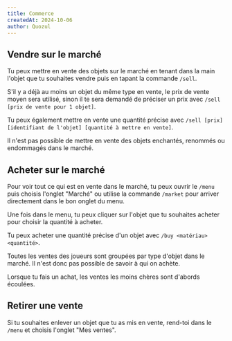 ```yaml
---
title: Commerce
createdAt: 2024-10-06
author: Quozul
---
```


## Vendre sur le marché

Tu peux mettre en vente des objets sur le marché en tenant dans la main l'objet que tu souhaites vendre puis en tapant la commande `/sell`.

S'il y a déjà au moins un objet du même type en vente, le prix de vente moyen sera utilisé, sinon il te sera demandé de préciser un prix avec `/sell [prix de vente pour 1 objet]`.

Tu peux également mettre en vente une quantité précise avec `/sell [prix] [identifiant de l'objet] [quantité à mettre en vente]`.

Il n'est pas possible de mettre en vente des objets enchantés, renommés ou endommagés dans le marché.

## Acheter sur le marché

Pour voir tout ce qui est en vente dans le marché, tu peux ouvrir le `/menu` puis choisis l'onglet "Marché" ou utilise la commande `/market` pour arriver directement dans le bon onglet du menu.

Une fois dans le menu, tu peux cliquer sur l'objet que tu souhaites acheter pour choisir la quantité à acheter.

Tu peux acheter une quantité précise d'un objet avec `/buy <matériau> <quantité>`.

Toutes les ventes des joueurs sont groupées par type d'objet dans le marché. Il n'est donc pas possible de savoir à qui on achète.

Lorsque tu fais un achat, les ventes les moins chères sont d'abords écoulées.

## Retirer une vente

Si tu souhaites enlever un objet que tu as mis en vente, rend-toi dans le `/menu` et choisis l'onglet "Mes ventes".
